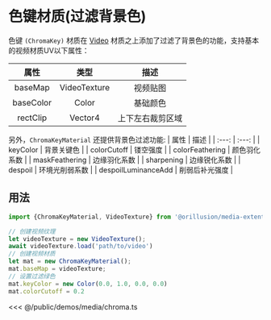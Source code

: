# 色键材质(过滤背景色)
色键 `(ChromaKey)` 材质在 [Video](./video.md) 材质之上添加了过滤了背景色的功能，支持基本的视频材质UV以下属性：

| 属性 | 类型 | 描述 |
| :---: | :---: | :---: |
| baseMap | VideoTexture | 视频贴图 |
| baseColor | Color | 基础颜色 |
| rectClip | Vector4 | 上下左右裁剪区域 |

另外，`ChromaKeyMaterial` 还提供背景色过滤功能:
| 属性 | 描述 |
| :---: | :---: |
| keyColor | 背景关键色 |
| colorCutoff | 镂空强度 |
| colorFeathering | 颜色羽化系数 |
| maskFeathering | 边缘羽化系数 |
| sharpening | 边缘锐化系数 |
| despoil | 环境光削弱系数 |
| despoilLuminanceAdd | 削弱后补光强度 |

## 用法
```ts
import {ChromaKeyMaterial, VideoTexture} from '@orillusion/media-extention'

// 创建视频纹理
let videoTexture = new VideoTexture();
await videoTexture.load('path/to/video')
// 创建视频材质
let mat = new ChromaKeyMaterial();
mat.baseMap = videoTexture;
// 设置过滤绿色
mat.keyColor = new Color(0.0, 1.0, 0.0, 0.0)
mat.colorCutoff = 0.2
```

<Demo :height="300" src="/demos/media/chroma.ts"></Demo>

<<< @/public/demos/media/chroma.ts